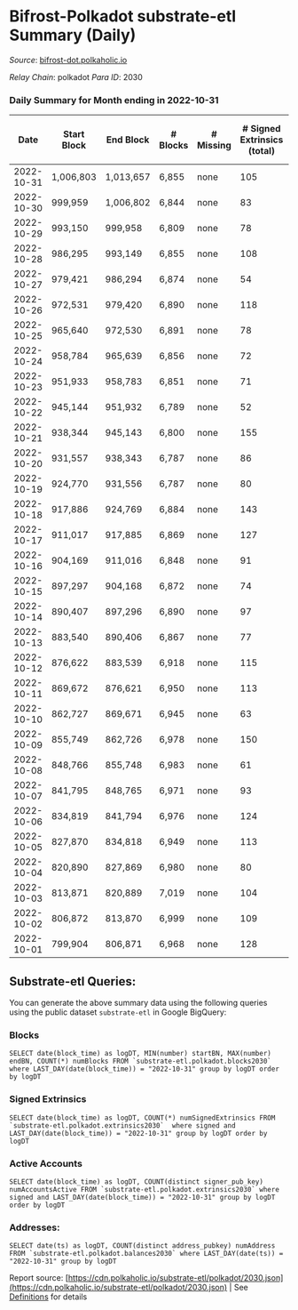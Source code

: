 # Bifrost-Polkadot substrate-etl Summary (Daily)

_Source_: [bifrost-dot.polkaholic.io](https://bifrost-dot.polkaholic.io)

*Relay Chain*: polkadot
*Para ID*: 2030



### Daily Summary for Month ending in 2022-10-31


| Date | Start Block | End Block | # Blocks | # Missing | # Signed Extrinsics (total) | # Active Accounts | # Addresses with Balances | # Events | # Transfers | # XCM Transfers In | # XCM Transfers Out |
| ---- | ----------- | --------- | -------- | --------- | --------------------------- | ----------------- | ------------------------- | -------- | ----------- | ------------------ | ------------------- |
| 2022-10-31 | 1,006,803 | 1,013,657 | 6,855 | none  | 105 | 42 | 2,943 | 14,586 | 45  | 5 ($15.64) | 3 ($1,719.23) |
| 2022-10-30 | 999,959 | 1,006,802 | 6,844 | none  | 83 | 28 | 2,939 | 14,445 | 34  | 10 ($2,108.81) | 9 ($2,062.00) |
| 2022-10-29 | 993,150 | 999,958 | 6,809 | none  | 78 | 27 |  | 14,330 | 39  | 7 ($1,394.79) | 3 ($3,722.11) |
| 2022-10-28 | 986,295 | 993,149 | 6,855 | none  | 108 | 36 | 2,931 | 14,622 | 55  | 5 ($6,995.65) | 9 ($4,790.26) |
| 2022-10-27 | 979,421 | 986,294 | 6,874 | none  | 54 | 30 | 2,929 | 14,210 | 31  | 4 ($494.55) | 3 ($2,252.19) |
| 2022-10-26 | 972,531 | 979,420 | 6,890 | none  | 118 | 43 | 2,926 | 14,820 | 72  | 6 ($2,004.24) | 1 ($447.81) |
| 2022-10-25 | 965,640 | 972,530 | 6,891 | none  | 78 | 36 | 2,921 | 14,423 | 36  | 5 ($150.92) | 1 ($147.10) |
| 2022-10-24 | 958,784 | 965,639 | 6,856 | none  | 72 | 31 | 2,919 | 14,398 | 60  | 8 ($6,164.90) | 9 ($7,009.69) |
| 2022-10-23 | 951,933 | 958,783 | 6,851 | none  | 71 | 33 | 2,914 | 14,279 | 39  | 2 ($1,163.07) | 1 ($5,150.95) |
| 2022-10-22 | 945,144 | 951,932 | 6,789 | none  | 52 | 22 | 2,905 | 14,091 | 36  | 7 ($6,161.29) | 2 ($6,333.94) |
| 2022-10-21 | 938,344 | 945,143 | 6,800 | none  | 155 | 37 | 2,903 | 15,000 | 80  | 11 ($1,711.38) | 7 ($12.88) |
| 2022-10-20 | 931,557 | 938,343 | 6,787 | none  | 86 | 38 | 2,897 | 14,309 | 56  | 6 ($1,334.41) | 3 ($7,620.18) |
| 2022-10-19 | 924,770 | 931,556 | 6,787 | none  | 80 | 25 | 2,893 | 14,276 | 34  | 4 ($2,830.64) | 6 ($1,961.54) |
| 2022-10-18 | 917,886 | 924,769 | 6,884 | none  | 143 | 38 | 2,889 | 15,015 | 68  | 8 ($5,415.40) | 2 ($933.33) |
| 2022-10-17 | 911,017 | 917,885 | 6,869 | none  | 127 | 43 | 2,883 | 14,793 | 75  | 7 ($1,748.72) |   |
| 2022-10-16 | 904,169 | 911,016 | 6,848 | none  | 91 | 31 |  | 14,457 | 41  | 4 ($196.73) | 4 ($1,071.73) |
| 2022-10-15 | 897,297 | 904,168 | 6,872 | none  | 74 | 30 | 2,874 | 14,381 | 42  | 4 ($212.70) |   |
| 2022-10-14 | 890,407 | 897,296 | 6,890 | none  | 97 | 37 | 2,871 | 14,605 | 42  | 5 ($252.83) | 2 ($278.92) |
| 2022-10-13 | 883,540 | 890,406 | 6,867 | none  | 77 | 38 |  | 14,518 | 71  | 13 ($5,117.32) | 4 ($2,511.93) |
| 2022-10-12 | 876,622 | 883,539 | 6,918 | none  | 115 | 44 | 2,862 | 14,841 | 83  | 9 ($560.22) |   |
| 2022-10-11 | 869,672 | 876,621 | 6,950 | none  | 113 | 32 | 2,857 | 14,875 | 80  | 7 ($1,503.14) | 6 ($2,128.82) |
| 2022-10-10 | 862,727 | 869,671 | 6,945 | none  | 63 | 26 | 2,853 | 14,424 | 43  | 2 ($248.79) | 3 ($103.29) |
| 2022-10-09 | 855,749 | 862,726 | 6,978 | none  | 150 | 51 | 2,851 | 15,174 | 96  | 5 ($1,488.24) | 10 ($1,937.94) |
| 2022-10-08 | 848,766 | 855,748 | 6,983 | none  | 61 | 27 | 2,845 | 14,516 | 37  | 6 ($1,287.66) | 3 ($1,610.11) |
| 2022-10-07 | 841,795 | 848,765 | 6,971 | none  | 93 | 30 | 2,844 | 14,767 | 51  | 7 ($7,543.22) | 3 ($2,339.61) |
| 2022-10-06 | 834,819 | 841,794 | 6,976 | none  | 124 | 32 | 2,841 | 15,008 | 86  | 7 ($3,031.77) | 9 ($4,048.58) |
| 2022-10-05 | 827,870 | 834,818 | 6,949 | none  | 113 | 44 | 2,837 | 14,899 | 72  | 10 ($4,589.01) | 3 ($4,917.49) |
| 2022-10-04 | 820,890 | 827,869 | 6,980 | none  | 80 | 38 |  | 14,651 | 65  | 6 ($4,293.27) | 2 ($4,609.81) |
| 2022-10-03 | 813,871 | 820,889 | 7,019 | none  | 104 | 37 |  | 14,879 | 47  | 5 ($457.39) | 1 ($95.47) |
| 2022-10-02 | 806,872 | 813,870 | 6,999 | none  | 109 | 30 |  | 14,959 | 52  | 14 ($88,448.74) | 1 ($626.92) |
| 2022-10-01 | 799,904 | 806,871 | 6,968 | none  | 128 | 38 |  | 15,050 | 79  | 16 ($8,692.02) | 5 ($1,621.37) |

## Substrate-etl Queries:
You can generate the above summary data using the following queries using the public dataset `substrate-etl` in Google BigQuery:


### Blocks
```
SELECT date(block_time) as logDT, MIN(number) startBN, MAX(number) endBN, COUNT(*) numBlocks FROM `substrate-etl.polkadot.blocks2030`  where LAST_DAY(date(block_time)) = "2022-10-31" group by logDT order by logDT
```


### Signed Extrinsics
```
SELECT date(block_time) as logDT, COUNT(*) numSignedExtrinsics FROM `substrate-etl.polkadot.extrinsics2030`  where signed and LAST_DAY(date(block_time)) = "2022-10-31" group by logDT order by logDT
```


### Active Accounts
```
SELECT date(block_time) as logDT, COUNT(distinct signer_pub_key) numAccountsActive FROM `substrate-etl.polkadot.extrinsics2030` where signed and LAST_DAY(date(block_time)) = "2022-10-31" group by logDT order by logDT
```


### Addresses:
```
SELECT date(ts) as logDT, COUNT(distinct address_pubkey) numAddress FROM `substrate-etl.polkadot.balances2030` where LAST_DAY(date(ts)) = "2022-10-31" group by logDT
```



Report source: [https://cdn.polkaholic.io/substrate-etl/polkadot/2030.json](https://cdn.polkaholic.io/substrate-etl/polkadot/2030.json) | See [Definitions](/DEFINITIONS.md) for details
